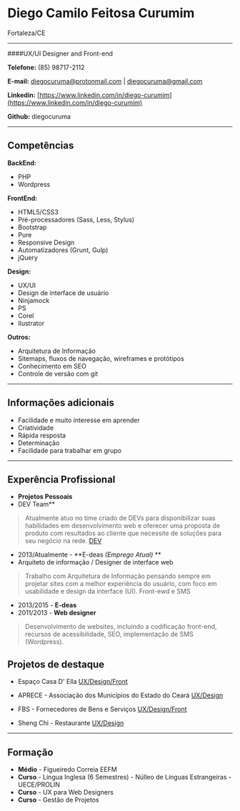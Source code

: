 # Diego Camilo Feitosa Curumim
Fortaleza/CE

---

####UX/UI Designer and Front-end

**Telefone:** (85) 98717-2112

**E-mail:** diegocuruma@protonmail.com | diegocuruma@gmail.com

**Linkedin:** [https://www.linkedin.com/in/diego-curumim](https://www.linkedin.com/in/diego-curumim)

**Github:** diegocuruma


---

## Competências

**BackEnd:**
* PHP
* Wordpress

**FrontEnd:**
* HTML5/CSS3
* Pré-processadores (Sass, Less, Stylus)
* Bootstrap
* Pure
* Responsive Design
* Automatizadores (Grunt, Gulp)
* jQuery


**Design:**
* UX/UI
* Design de interface de usuário
* Ninjamock
* PS
* Corel
* Ilustrator

**Outros:**
* Arquitetura de Informação
* Sitemaps, fluxos de navegação, wireframes e protótipos
* Conhecimento em SEO
* Controle de versão com git

---

## Informações adicionais

* Facilidade e muito interesse em aprender
* Criatividade 
* Rápida resposta 
* Determinação
* Facilidade para trabalhar em grupo

---

## Experência Profissional

* **Projetos Pessoais**
* DEV Team**
> Atualmente atuo no time criado de DEVs para disponibilizar suas habilidades em desenvolvimento web e oferecer uma proposta de produto com resultados ao cliente que necessite de soluções para seu negócio na rede.
[DEV](https://devunderground.com.br)

* 2013/Atualmente - **E-deas *(Emprego Atual)* **
* Arquiteto de informação / Designer de interface web
> Trabalho com Arquitetura de Informação pensando sempre em projetar sites com a melhor experiência do usuário, com foco em usabilidade e design da interface (UI).
> Front-ewd e SMS

* 2013/2015 - **E-deas**
* 2011/2013 - **Web designer**
> Desenvolvimento de websites, incluindo a codificação front-end, recursos de acessibilidade, SEO, implementação de SMS (Wordpress).


## Projetos de destaque

* Espaço Casa D' Ella
[UX/Design/Front](https://espacocasadella.com.br)

* APRECE - Associação dos Municípios do Estado do Ceará
[UX/Design](https://espacocasadella.com.br)

* FBS - Fornecedores de Bens e Serviços
[UX/Design/Front](https://fbsce.com.br)

* Sheng Chi - Restaurante
[UX/Design](https://shengchi.com.br)
---

## Formação
* **Médio** - Figueiredo Correia EEFM
* **Curso** - Língua Inglesa (6 Semestres) - Núlleo de Línguas Estrangeiras - UECE/PROLIN
* **Curso** - UX para Web Designers
* **Curso** - Gestão de Projetos